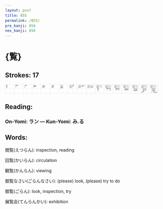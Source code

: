 ```yaml
---
layout: post
title: 855
permalink: /855/
pre_kanji: 854
nex_kanji: 856
---
```


# {覧}

## Strokes: 17

<div class="stroke"><img src="../images/E8A6A7.png" /></div>

## Reading:

### On-Yomi: ラン &mdash; Kun-Yomi: み.る

## Words:

閲覧(えつらん): inspection, reading

回覧(かいらん): circulation

観覧(かんらん): viewing

御覧なさい(ごらんなさい): (please) look, (please) try to do

御覧(ごらん): look, inspection, try

展覧会(てんらんかい): exhibition
